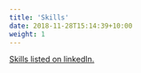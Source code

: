 ```yaml
---
title: 'Skills'
date: 2018-11-28T15:14:39+10:00
weight: 1
---
```


<!--more-->
[Skills listed on linkedIn.](https://www.linkedin.com/in/mat%C4%9Bj-smy%C4%8Dka-7769b6214/details/skills/")
